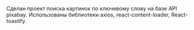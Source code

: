 Сделан проект поиска картинок по ключевому слову на базе API pixabay. Использованы библиотеки axios, react-content-loader, React-toastify.
